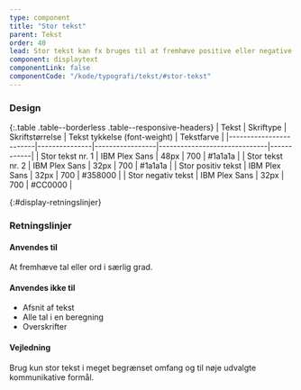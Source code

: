 ```yaml
---
type: component
title: "Stor tekst"
parent: Tekst
order: 40
lead: Stor tekst kan fx bruges til at fremhæve positive eller negative resultater og dermed fremhæve særlige tal eller ord.
component: displaytext
componentLink: false
componentCode: "/kode/typografi/tekst/#stor-tekst"
---
```


### Design

{:.table .table--borderless .table--responsive-headers}
| Tekst                  | Skriftype     | Skriftstørrelse | Tekst tykkelse (font-weight) | Tekstfarve |
|------------------------|---------------|-----------------|------------------------------|------------|
| Stor tekst nr. 1       | IBM Plex Sans | 48px            | 700                          | #1a1a1a    |
| Stor tekst nr. 2       | IBM Plex Sans | 32px            | 700                          | #1a1a1a    |
| Stor positiv tekst     | IBM Plex Sans | 32px            | 700                          | #358000    |
| Stor negativ tekst     | IBM Plex Sans | 32px            | 700                          | #CC0000    |

{:#display-retningslinjer}
### Retningslinjer

#### Anvendes til

At fremhæve tal eller ord i særlig grad.

#### Anvendes ikke til

- Afsnit af tekst
- Alle tal i en beregning
- Overskrifter

#### Vejledning

Brug kun stor tekst i meget begrænset omfang og til nøje udvalgte kommunikative formål.

